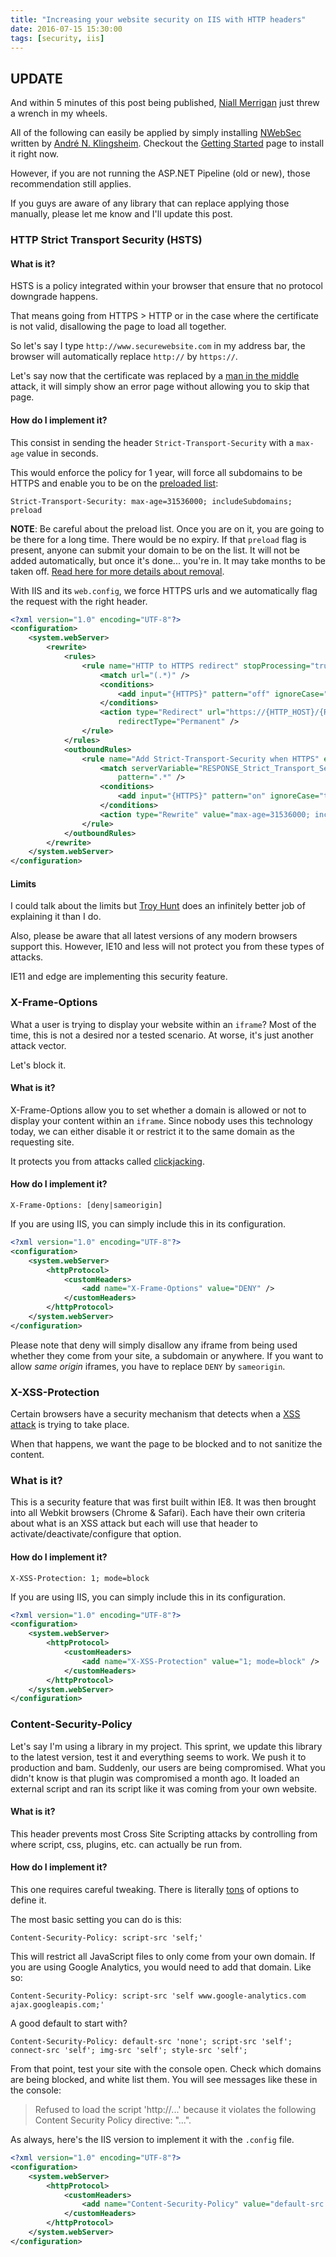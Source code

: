 ```yaml
---
title: "Increasing your website security on IIS with HTTP headers"
date: 2016-07-15 15:30:00
tags: [security, iis]
---
```


## UPDATE

And within 5 minutes of this post being published, [Niall Merrigan](https://www.twitter.com/nmerrigan) just threw a wrench in my wheels.

All of the following can easily be applied by simply installing [NWebSec](https://www.nwebsec.com/) written by [André N. Klingsheim](https://twitter.com/klingsen). Checkout the [Getting Started](https://docs.nwebsec.com/en/4.2/nwebsec/getting-started.html) page to install it right now.

However, if you are not running the ASP.NET Pipeline (old or new), those recommendation still applies.

If you guys are aware of any library that can replace applying those manually, please let me know and I'll update this post.

### HTTP Strict Transport Security (HSTS)

#### What is it?
HSTS is a policy integrated within your browser that ensure that no protocol downgrade happens.

That means going from HTTPS > HTTP or in the case where the certificate is not valid, disallowing the page to load all together.

So let's say I type `http://www.securewebsite.com` in my address bar, the browser will automatically replace `http://` by `https://`.

Let's say now that the certificate was replaced by a [man in the middle]() attack, it will simply show an error page without allowing you to skip that page.

#### How do I implement it?

This consist in sending the header `Strict-Transport-Security` with a `max-age` value in seconds.

This would enforce the policy for 1 year, will force all subdomains to be HTTPS and enable you to be on the [preloaded list](https://hstspreload.appspot.com/):

`Strict-Transport-Security: max-age=31536000; includeSubdomains; preload`

**NOTE**: Be careful about the preload list. Once you are on it, you are going to be there for a long time. There would be no expiry. If that `preload` flag is present, anyone can submit your domain to be on the list. It will not be added automatically, but once it's done... you're in. It may take months to be taken off. [Read here for more details about removal](https://hstspreload.appspot.com/#removal).

With IIS and its `web.config`, we force HTTPS urls and we automatically flag the request with the right header.

```xml
<?xml version="1.0" encoding="UTF-8"?>
<configuration>
    <system.webServer>
        <rewrite>
            <rules>
                <rule name="HTTP to HTTPS redirect" stopProcessing="true">
                    <match url="(.*)" />
                    <conditions>
                        <add input="{HTTPS}" pattern="off" ignoreCase="true" />
                    </conditions>
                    <action type="Redirect" url="https://{HTTP_HOST}/{R:1}"
                        redirectType="Permanent" />
                </rule>
            </rules>
            <outboundRules>
                <rule name="Add Strict-Transport-Security when HTTPS" enabled="true">
                    <match serverVariable="RESPONSE_Strict_Transport_Security"
                        pattern=".*" />
                    <conditions>
                        <add input="{HTTPS}" pattern="on" ignoreCase="true" />
                    </conditions>
                    <action type="Rewrite" value="max-age=31536000; includeSubdomains" />
                </rule>
            </outboundRules>
        </rewrite>
    </system.webServer>
</configuration>
```

#### Limits

I could talk about the limits but [Troy Hunt](https://www.troyhunt.com/understanding-http-strict-transport/) does an infinitely better job of explaining it than I do.

Also, please be aware that all latest versions of any modern browsers support this. However, IE10 and less will not protect you from these types of attacks.

IE11 and edge are implementing this security feature.

### X-Frame-Options

What a user is trying to display your website within an `iframe`? Most of the time, this is not a desired nor a tested scenario. At worse, it's just another attack vector.

Let's block it.

#### What is it?

X-Frame-Options allow you to set whether a domain is allowed or not to display your content within an `iframe`. Since nobody uses this technology today, we can either disable it or restrict it to the same domain as the requesting site.

It protects you from attacks called [clickjacking](https://www.owasp.org/index.php/Clickjacking).

#### How do I implement it?

```none
X-Frame-Options: [deny|sameorigin]
```

If you are using IIS, you can simply include this in its configuration.

```xml
<?xml version="1.0" encoding="UTF-8"?>
<configuration>
    <system.webServer>
        <httpProtocol>
            <customHeaders>
                <add name="X-Frame-Options" value="DENY" />
            </customHeaders>
        </httpProtocol>
    </system.webServer>
</configuration>
```

Please note that deny will simply disallow any iframe from being used whether they come from your site, a subdomain or anywhere. If you want to allow *same origin* iframes, you have to replace `DENY` by `sameorigin`.

### X-XSS-Protection

Certain browsers have a security mechanism that detects when a [XSS attack](https://www.owasp.org/index.php/Cross-site_Scripting_(XSS)) is trying to take place.

When that happens, we want the page to be blocked and to not sanitize the content.

### What is it?

This is a security feature that was first built within IE8. It was then brought into all Webkit browsers (Chrome & Safari). Each have their own criteria about what is an XSS attack but each will use that header to activate/deactivate/configure that option.

#### How do I implement it?

```none
X-XSS-Protection: 1; mode=block
```

If you are using IIS, you can simply include this in its configuration.

```xml
<?xml version="1.0" encoding="UTF-8"?>
<configuration>
    <system.webServer>
        <httpProtocol>
            <customHeaders>
                <add name="X-XSS-Protection" value="1; mode=block" />
            </customHeaders>
        </httpProtocol>
    </system.webServer>
</configuration>
```

### Content-Security-Policy

Let's say I'm using a library in my project. This sprint, we update this library to the latest version, test it and everything seems to work. We push it to production and bam. Suddenly, our users are being compromised. What you didn't know is that plugin was compromised a month ago. It loaded an external script and ran its script like it was coming from your own website.

#### What is it?

This header prevents most Cross Site Scripting attacks by controlling from where script, css, plugins, etc. can actually be run from.

#### How do I implement it?

This one requires careful tweaking. There is literally [tons](https://content-security-policy.com/) of options to define it.

The most basic setting you can do is this:

```none
Content-Security-Policy: script-src 'self;'
```

This will restrict all JavaScript files to only come from your own domain. If you are using Google Analytics, you would need to add that domain. Like so:

```none
Content-Security-Policy: script-src 'self www.google-analytics.com ajax.googleapis.com;'
```

A good default to start with?
```none
Content-Security-Policy: default-src 'none'; script-src 'self'; connect-src 'self'; img-src 'self'; style-src 'self';
```
From that point, test your site with the console open. Check which domains are being blocked, and white list them. You will see messages like these in the console:

> Refused to load the script 'http://...' because it violates the following Content Security Policy directive: "...".

As always, here's the IIS version to implement it with the `.config` file.

```xml
<?xml version="1.0" encoding="UTF-8"?>
<configuration>
    <system.webServer>
        <httpProtocol>
            <customHeaders>
                <add name="Content-Security-Policy" value="default-src 'none'; script-src 'self'; connect-src 'self'; img-src 'self'; style-src 'self';" />
            </customHeaders>
        </httpProtocol>
    </system.webServer>
</configuration>
```
